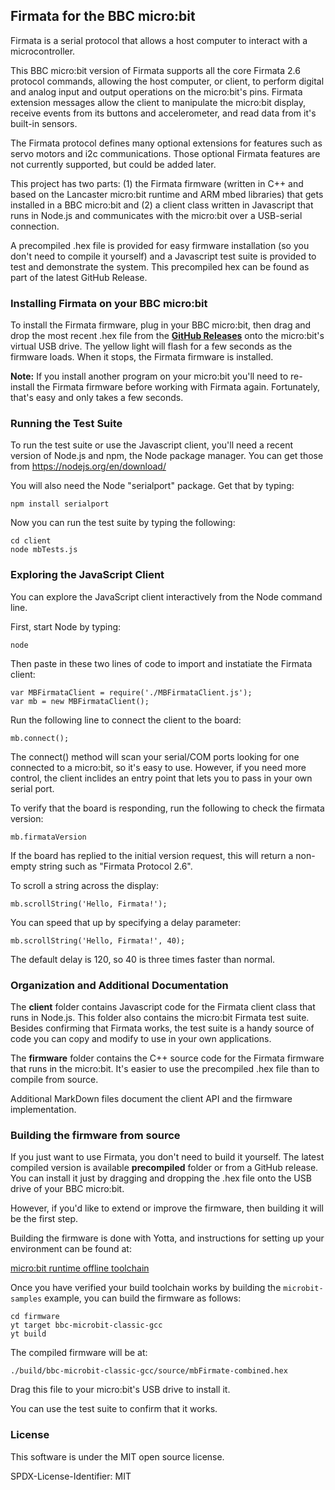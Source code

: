 ## Firmata for the BBC micro:bit

Firmata is a serial protocol that allows a host computer to interact with a microcontroller.

This BBC micro:bit version of Firmata supports all the core Firmata 2.6 protocol commands,
allowing the host computer, or client, to perform digital and analog input and output
operations on the micro:bit's pins. Firmata extension messages allow the client
to manipulate the micro:bit display, receive events from its buttons and
accelerometer, and read data from it's built-in sensors.

The Firmata protocol defines many optional extensions for features such as servo motors
and i2c communications. Those optional Firmata features  are not currently supported,
but could be added later.

This project has two parts: (1) the Firmata firmware (written in C++ and based on
the Lancaster micro:bit runtime and ARM mbed libraries) that gets installed in a BBC micro:bit and
(2) a client class written in Javascript that runs in Node.js and communicates with
the micro:bit over a USB-serial connection.

A precompiled .hex file is provided for easy firmware installation (so you don't need
to compile it yourself) and a Javascript test suite is provided to test and demonstrate
the system. This precompiled hex can be found as part of the latest GitHub Release.

### Installing Firmata on your BBC micro:bit

To install the Firmata firmware, plug in your BBC micro:bit, then drag and drop
the most recent .hex file from the [**GitHub Releases**](https://github.com/microbit-foundation/microbit-firmata/releases) onto the micro:bit's virtual USB drive. The yellow
light will flash for a few seconds as the firmware loads. When it stops, the Firmata
firmware is installed.

**Note:** If you install another program on your micro:bit you'll need to re-install the
Firmata firmware before working with Firmata again. Fortunately, that's easy and only takes
a few seconds.

### Running the Test Suite

To run the test suite or use the Javascript client, you'll need a recent version
of Node.js and npm, the Node package manager. You can get those from
<https://nodejs.org/en/download/>

You will also need the Node "serialport" package. Get that by typing:

	npm install serialport

Now you can run the test suite by typing the following:

	cd client
	node mbTests.js

### Exploring the JavaScript Client

You can explore the JavaScript client interactively from the Node command line.

First, start Node by typing:

	node

Then paste in these two lines of code to import and instatiate the Firmata client:

	var MBFirmataClient = require('./MBFirmataClient.js');
	var mb = new MBFirmataClient();

Run the following line to connect the client to the board:

	mb.connect();

The connect() method will scan your serial/COM ports looking for one connected to a micro:bit,
so it's easy to use. However, if you need more control, the client inclides an entry point
that lets you to pass in your own serial port.

To verify that the board is responding, run the following to check the firmata version:

	mb.firmataVersion

If the board has replied to the initial version request, this will return a non-empty string
such as "Firmata Protocol 2.6".

To scroll a string across the display:

	mb.scrollString('Hello, Firmata!');

You can speed that up by specifying a delay parameter:

	mb.scrollString('Hello, Firmata!', 40);

The default delay is 120, so 40 is three times faster than normal.

### Organization and Additional Documentation

The **client** folder contains Javascript code for the Firmata client class that
runs in Node.js. This folder also contains the micro:bit Firmata test suite.
Besides confirming that Firmata works, the test suite is a handy source of code
you can copy and modify to use in your own applications.

The **firmware** folder contains the C++ source code for the Firmata firmware that runs in
the micro:bit. It's easier to use the precompiled .hex file than to compile from source.

Additional MarkDown files document the client API and the firmware implementation.

### Building the firmware from source

If you just want to use Firmata, you don't need to build it yourself. The latest
compiled version is available **precompiled** folder or from a GitHub release. You
can install it just by dragging and dropping the .hex file onto the USB drive of your
BBC micro:bit.

However, if you'd like to extend or improve the firmware,
then building it will be the first step.

Building the firmware is done with Yotta, and instructions for setting up your
environment can be found at:

[micro:bit runtime offline toolchain](https://lancaster-university.github.io/microbit-docs/offline-toolchains/)

Once you have verified your build toolchain works by building the `microbit-samples` example,
you can build the firmware as follows:

	cd firmware
	yt target bbc-microbit-classic-gcc
	yt build

The compiled firmware will be at:

	./build/bbc-microbit-classic-gcc/source/mbFirmate-combined.hex

Drag this file to your micro:bit's USB drive to install it.

You can use the test suite to confirm that it works.

### License

This software is under the MIT open source license.

SPDX-License-Identifier: MIT
